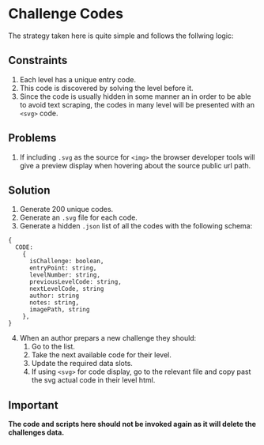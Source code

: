 # Challenge Codes

The strategy taken here is quite simple and follows the follwing logic:

## Constraints

1. Each level has a unique entry code.
2. This code is discovered by solving the level before it.
3. Since the code is usually hidden in some manner an in order to be able to avoid text scraping, the codes in many level will be presented with an `<svg>` code.

## Problems

1. If including `.svg` as the source for `<img>` the browser developer tools will give a preview display when hovering about the source public url path.

## Solution

1. Generate 200 unique codes.
2. Generate an `.svg` file for each code.
3. Generate a hidden `.json` list of all the codes with the following schema:

  ```javscript
  {
    CODE:
      {
        isChallenge: boolean,
        entryPoint: string,
        levelNumber: string,
        previousLevelCode: string,
        nextLevelCode, string
        author: string
        notes: string,
        imagePath, string
      },
  }
  ```

4. When an author prepars a new challenge they should:
   1. Go to the list.
   2. Take the next available code for their level.
   3. Update the required data slots.
   4. If using `<svg>` for code display, go to the relevant file and copy past the svg actual code in their level html.

## Important

**The code and scripts here should not be invoked again as it will delete the challenges data.**
